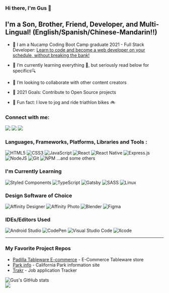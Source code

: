 ### Hi there, I'm Gus 👋

## I'm a Son, Brother, Friend, Developer, and Multi-Lingual! (English/Spanish/Chinese-Mandarin!!)

- 🔭 I am a Nucamp Coding Boot Camp graduate 2021 - Full Stack Developer: [Learn to code and become a web developer on your schedule, without breaking the bank!](https://www.nucamp.co/)

- 🌱 I’m currently learning everything 🤣, but seriously read below for specifics🔍
- 👯 I’m looking to collaborate with other content creators
- 🥅 2021 Goals: Contribute to Open Source projects
- 🏃 Fun fact: I love to jog and ride triathlon bikes 🚲

### Connect with me:

<a href="mailto:gus.montoya@gmail.com"><img src="https://img.shields.io/badge/Gmail-D14836?style=for-the-badge&logo=gmail&logoColor=white"></a> 
<a href="https://www.linkedin.com/in/gusmontoya/"><img src="https://img.shields.io/badge/LinkedIn-0077B5?style=for-the-badge&logo=linkedin&logoColor=white"></a> 
<a href="https://gusdevportfolio.netlify.app"><img src="https://img.shields.io/badge/portfolio-0A0A0A?style=for-the-badge&logo=dev.to&logoColor=white"></a> 

### Languages, Frameworks, Platforms, Libraries and Tools :

![HTML5](https://img.shields.io/badge/html5-%23E34F26.svg?style=for-the-badge&logo=html5&logoColor=white)
![CSS3](https://img.shields.io/badge/css3-%231572B6.svg?style=for-the-badge&logo=css3&logoColor=white)
![JavaScript](https://img.shields.io/badge/javascript-%23323330.svg?style=for-the-badge&logo=javascript&logoColor=%23F7DF1E)
![React](https://img.shields.io/badge/react-%2320232a.svg?style=for-the-badge&logo=react&logoColor=%2361DAFB)
![React Native](https://img.shields.io/badge/react_native-%2320232a.svg?style=for-the-badge&logo=react&logoColor=%2361DAFB)
![Express.js](https://img.shields.io/badge/express.js-%23404d59.svg?style=for-the-badge&logo=express&logoColor=%2361DAFB)
![NodeJS](https://img.shields.io/badge/node.js-6DA55F?style=for-the-badge&logo=node.js&logoColor=white)
![Git](https://img.shields.io/badge/git-%23F05033.svg?style=for-the-badge&logo=git&logoColor=white)
![NPM](https://img.shields.io/badge/NPM-%23000000.svg?style=for-the-badge&logo=npm&logoColor=white)
...and some others

### I'm Currently Learning
![Styled Components](https://img.shields.io/badge/styled--components-DB7093?style=for-the-badge&logo=styled-components&logoColor=white)
![TypeScript](https://img.shields.io/badge/typescript-%23007ACC.svg?style=for-the-badge&logo=typescript&logoColor=white)
![Gatsby](https://img.shields.io/badge/Gatsby-%23663399.svg?style=for-the-badge&logo=gatsby&logoColor=white)
![SASS](https://img.shields.io/badge/SASS-hotpink.svg?style=for-the-badge&logo=SASS&logoColor=white)
![Linux](https://img.shields.io/badge/Linux-FCC624?style=for-the-badge&logo=linux&logoColor=black) 

### Design Software of Choice
![Affinity Designer](https://img.shields.io/badge/affinitydesginer-%231B72BE.svg?style=for-the-badge&logo=affinity-designer&logoColor=white)
![Affinity Photo](https://img.shields.io/badge/affinityphoto-%237E4DD2.svg?style=for-the-badge&logo=affinity-photo&logoColor=white)
![Blender](https://img.shields.io/badge/blender-%23F5792A.svg?style=for-the-badge&logo=blender&logoColor=white)
![Figma](https://img.shields.io/badge/figma-%23F24E1E.svg?style=for-the-badge&logo=figma&logoColor=white)

### IDEs/Editors Used
![Android Studio](https://img.shields.io/badge/Android%20Studio-3DDC84.svg?style=for-the-badge&logo=android-studio&logoColor=white)
![CodePen](https://img.shields.io/badge/CodePen-white?style=for-the-badge&logo=codepen&logoColor=black)
![Visual Studio Code](https://img.shields.io/badge/Visual%20Studio%20Code-0078d7.svg?style=for-the-badge&logo=visual-studio-code&logoColor=white)
![Xcode](https://img.shields.io/badge/Xcode-007ACC?style=for-the-badge&logo=Xcode&logoColor=white)

---
### My Favorite Project Repos
* <a href="">Padilla Tableware E-commerce</a> - E-Commerce Tableware store
* <a href="">Park info</a> - California Park information site
* <a href="">Trakr</a> - Job application Tracker

![Gus's GitHub stats](https://github-readme-stats.vercel.app/api?username=gusmontoya&show_icons=true&theme=dark)
<br/>
<a href="https://github.com/gusmontoya/github-readme-stats"><img align="center" src="https://github-readme-stats.vercel.app/api/top-langs/?username=gusmontoya&layout=compact&theme=tokyonight" /></a>





